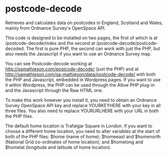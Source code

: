 # postcode-decode
Retrieves and calculates data on postcodes in England, Scotland and Wales, mainly from Ordnance Survey's OpenSpace API.

This code is designed to be installed on two pages, the first of which is at /postcode-decode/index and the second at /postcode-decode/postcode-decoded. The first is pure PHP, the second can work with just the PHP, but also needs the Javascript if you want to use an Ordnance Survey map.

You can see Postcode-decode working at http://samathieson.com/postcode-decode/ (just the PHP) and at http://samathieson.com/sa-mathieson/data/postcode-decode/ with both the PHP and Javascript, embedded in Wordpress pages. If you want to use it within Wordpress, the PHP can be used through the Allow PHP plug-in and the Javascript through the Raw HTML one.

To make this work however you install it, you need to obtain an Ordnance Survey OpenSpace API key and replace YOURKEYHERE with your key in all three files. You also need to replace YOURURLHERE with your URL in both the PHP files.

The default home location is Trafalgar Square in London. If you want to choose a different home location, you need to alter variables at the start of both of the PHP files: $home (name of home); $homeeast and $homenorth (National Grid co-ordinates of home location); and $homelong and $homelat (longitude and latitude of home location).
